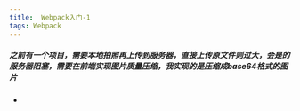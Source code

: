 ```yaml
---
title:  Webpack入门-1
tags: Webpack  
---
```

##### 之前有一个项目，需要本地拍照再上传到服务器，直接上传原文件则过大，会是的服务器阻塞，需要在前端实现图片质量压缩，我实现的是压缩成base64格式的图片

<!--more-->

- 